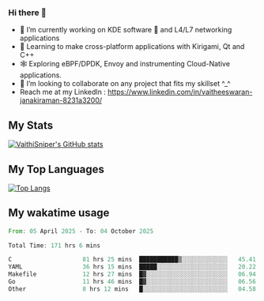 ### Hi there 👋

- 🔭 I’m currently working on KDE software 💓 and L4/L7 networking applications 
- 📖 Learning to make cross-platform applications with Kirigami, Qt and C++
- 🕸️ Exploring eBPF/DPDK, Envoy and instrumenting Cloud-Native applications. 
- 👯 I’m looking to collaborate on any project that fits my skillset ^_^
- Reach me at my LinkedIn : https://www.linkedin.com/in/vaitheeswaran-janakiraman-8231a3200/

## My Stats
[![VaithiSniper's GitHub stats](https://github-readme-stats.vercel.app/api?username=VaithiSniper&hide=stars&theme=radical)](https://github.com/anuraghazra/github-readme-stats)

## My Top Languages

[![Top Langs](https://github-readme-stats.vercel.app/api/top-langs/?username=VaithiSniper&layout=compact)](https://github.com/anuraghazra/github-readme-stats)

## My wakatime usage

<!--START_SECTION:waka-->

```rust
From: 05 April 2025 - To: 04 October 2025

Total Time: 171 hrs 6 mins

C                    81 hrs 25 mins  ███████████▒░░░░░░░░░░░░░   45.41 %
YAML                 36 hrs 15 mins  █████░░░░░░░░░░░░░░░░░░░░   20.22 %
Makefile             12 hrs 27 mins  █▓░░░░░░░░░░░░░░░░░░░░░░░   06.94 %
Go                   11 hrs 46 mins  █▓░░░░░░░░░░░░░░░░░░░░░░░   06.56 %
Other                8 hrs 12 mins   █░░░░░░░░░░░░░░░░░░░░░░░░   04.58 %
```

<!--END_SECTION:waka-->
